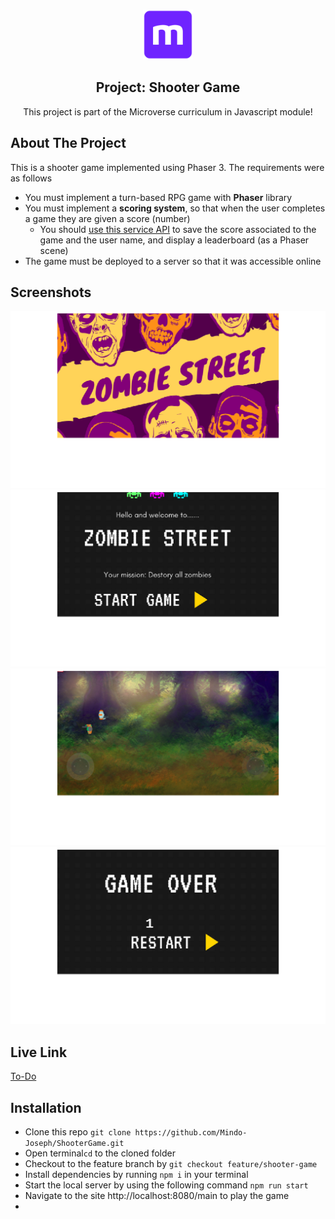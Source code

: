 <br />
<p align="center">
  <a href="https://www.microverse.org/">
    <img src="/assets/microverse.png" alt="Logo" width="80" height="80">
  </a>

  <h2 align="center">Project: Shooter Game </h2>

  <p align="center">
    This project is part of the Microverse curriculum in Javascript module!
  </p>
</p>

## About The Project
This is a shooter game implemented using Phaser 3. The requirements were as follows

- You must implement a turn-based RPG game with **Phaser** library
- You must implement a **scoring system**, so that when the user completes a game they are given a score (number)
    - You should [use this service API](https://www.notion.so/microverse/Leaderboard-API-service-24c0c3c116974ac49488d4eb0267ade3) to save the score associated to the game and the user name, and display a leaderboard (as a Phaser scene)
- The game must be deployed to a server so that it was accessible online


## Screenshots
![Logo-Scene](./assets/screenshots/logoscene.png)
![Title-Scene](./assets/screenshots/titlescene.png)
![Main-Scene](./assets/screenshots/gameplay.png)
![GameOver-Scene](./assets/screenshots/gameover.png)


## Live Link
[To-Do](https://todo-app-tan.vercel.app/)

<!-- INSTALLATION -->
## Installation

* Clone this repo ```git clone https://github.com/Mindo-Joseph/ShooterGame.git```
* Open terminal```cd``` to the cloned folder
* Checkout to the feature branch by ```git checkout feature/shooter-game```
* Install dependencies by running ```npm i``` in your terminal
* Start the local server by using the following command ```npm run start```
* Navigate to the site http://localhost:8080/main to play the game
* 
  
